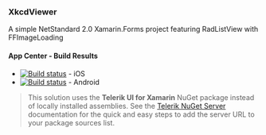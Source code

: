### XkcdViewer

A simple NetStandard 2.0 Xamarin.Forms project featuring RadListView with FFImageLoading 


#### App Center - Build Results
* [![Build status](https://build.appcenter.ms/v0.1/apps/7794bd08-be9f-4e0b-93fe-d429c1a174d4/branches/master/badge)](https://appcenter.ms) - iOS
* [![Build status](https://build.appcenter.ms/v0.1/apps/de1e4843-73cb-4682-9b1e-24f044c82ea3/branches/master/badge)](https://appcenter.ms) - Android


> This solution uses the **Telerik UI for Xamarin** NuGet package instead of locally installed assemblies. See the [Telerik NuGet Server](https://docs.telerik.com/devtools/xamarin/installation-and-deployment/telerik-nuget-server#telerik-nuget-server) documentation for the quick and easy steps to add the server URL to your package sources list.